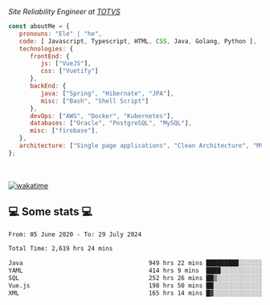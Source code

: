 <p><em>Site Reliability Engineer at <a href="https://www.totvs.com/">TOTVS</a></br>
</em></p>


```javascript
const aboutMe = {
   pronouns: "Ele" | "he",
   code: [ Javascript, Typescript, HTML, CSS, Java, Golang, Python ],
   technologies: {
      frontEnd: {
         js: ["VueJS"],
         css: ["Vuetify"]
      },
      backEnd: {
         java: ["Spring", "Hibernate", "JPA"],
         misc: ["Bash", "Shell Script"]
      },
      devOps: ["AWS", "Docker", "Kubernetes"],
      databases: ["Oracle", "PostgreSQL", "MySQL"],
      misc: ["firebase"],
   },
   architecture: ["Single page applications", "Clean Architecture", "MVC", "Microservices"],
};
```
</br></br>
[![wakatime](https://wakatime.com/badge/user/a3a8ed06-d304-4d6b-bc86-4adc418cdea7.svg)](https://wakatime.com/@a3a8ed06-d304-4d6b-bc86-4adc418cdea7)
<h2>💻 Some stats 💻</h2>

<!--START_SECTION:waka-->

```txt
From: 05 June 2020 - To: 29 July 2024

Total Time: 2,619 hrs 24 mins

Java                                   949 hrs 22 mins █████████░░░░░░░░░░░░░░░░   36.24 %
YAML                                   414 hrs 9 mins  ████░░░░░░░░░░░░░░░░░░░░░   15.81 %
SQL                                    252 hrs 26 mins ██▒░░░░░░░░░░░░░░░░░░░░░░   09.64 %
Vue.js                                 198 hrs 50 mins ██░░░░░░░░░░░░░░░░░░░░░░░   07.59 %
XML                                    165 hrs 14 mins █▓░░░░░░░░░░░░░░░░░░░░░░░   06.31 %
```

<!--END_SECTION:waka-->
